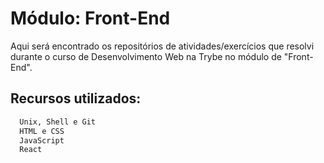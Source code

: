 # Módulo: Front-End

Aqui será encontrado os repositórios de atividades/exercícios que resolvi durante o curso de Desenvolvimento Web na Trybe no módulo de "Front-End".


## Recursos utilizados:


```bash
  Unix, Shell e Git
  HTML e CSS
  JavaScript
  React
```

